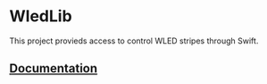 # WledLib

This project provieds access to control WLED stripes through Swift.

## [Documentation](./Documentation.docc/Documentation.md)
